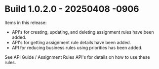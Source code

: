 # Build 1.0.2.0 - 20250408 -0906

Items in this release:

* API's for creating, updating, and deleting assignment rules have been added.
* API's for getting assignment rule details have been added.
* API for reducing business rules using priorities has been added.

See API Guide / Assignment Rules API's for details on how to use these rules.
